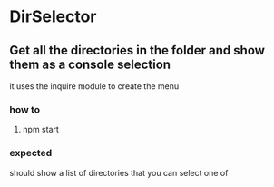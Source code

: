 # DirSelector

## Get all the directories in the folder and show them as a console selection

it uses the inquire module to create the menu

### how to

1. npm start

### expected

should show a list of directories that you can select one of
